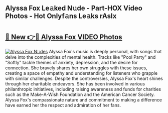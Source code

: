 ## Alyssa Fox Le𝚊ked N𝚞de - Part-HOX Video Photos - Hot Onlyf𝚊ns Le𝚊ks rAsIx

# <h2><a href="http://ab68784.deff.icu/?id=Alyssa+Fox">🔗 New 👉🔴 Alyssa Fox VIDEO Photos</a></h2>

[![Alyssa Fox N𝚞des](https://i.imgur.com/rIISA9y.gif)](http://ab68784.deff.icu/?id=Alyssa+Fox)
Alyssa Fox's music is deeply personal, with songs that delve into the complexities of mental health. Tracks like "Pool Party" and "Softly" tackle themes of anxiety, depression, and the desire for connection. She bravely shares her own struggles with these issues, creating a space of empathy and understanding for listeners who grapple with similar challenges. Despite the controversies, Alyssa Fox's heart shines through her charitable endeavors. She has been involved in various philanthropic initiatives, including raising awareness and funds for charities such as the Make-A-Wish Foundation and the American Cancer Society. Alyssa Fox's compassionate nature and commitment to making a difference have earned her the respect and admiration of her fans.
